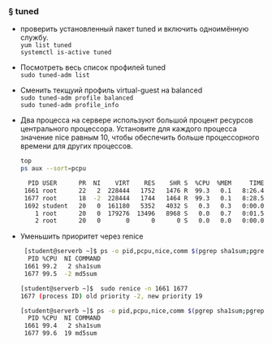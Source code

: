 ### § tuned

- проверить установленный пакет tuned и включить одноимённую службу.
  <br/> `yum list tuned`
  <br/> `systemctl is-active tuned`
- Посмотреть весь список профилей tuned
  <br/> `sudo tuned-adm list`
- Сменить текщуий профиль virtual-guest на balanced
  <br/> `sudo tuned-adm profile balanced`
  <br/> `sudo tuned-adm profile_info`
- Два процесса на сервере используют большой процент ресурсов центрального процессора. Установите для каждого процесса значение nice равным 10, чтобы обеспечить больше процессорного времени для других процессов.
  ```bash
  top
  ps aux --sort=pcpu
  
    PID USER      PR  NI    VIRT    RES    SHR S  %CPU  %MEM     TIME+ COMMAND
   1661 root      22   2  228444   1752   1476 R  99.3   0.1   8:26.49 sha1sum
   1677 root      18  -2  228444   1744   1464 R  99.3   0.1   8:28.56 md5sum
   1692 student   20   0  161180   5352   4032 S   0.3   0.3   0:00.03 sshd
      1 root      20   0  179276  13496   8968 S   0.0   0.7   0:01.56 systemd
      2 root      20   0       0      0      0 S   0.0   0.0   0:00.00 kthreadd
  ```
  
- Уменьшить приоритет через renice
  ```bash
   [student@serverb ~]$ ps -o pid,pcpu,nice,comm $(pgrep sha1sum;pgrep md5sum)
    PID %CPU  NI COMMAND
   1661 99.2   2 sha1sum
   1677 99.5  -2 md5sum

  [student@serverb ~]$  sudo renice -n 1661 1677
  1677 (process ID) old priority -2, new priority 19

  [student@serverb ~]$ ps -o pid,pcpu,nice,comm $(pgrep sha1sum;pgrep md5sum)
    PID %CPU  NI COMMAND
   1661 99.4   2 sha1sum
   1677 99.6  19 md5sum
  ```




  
